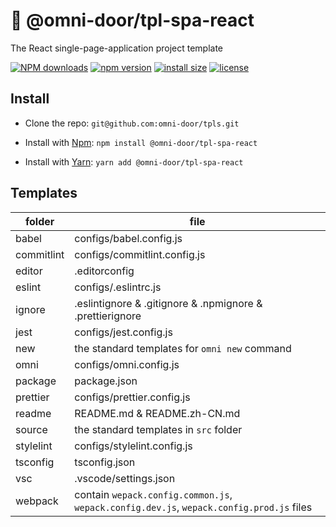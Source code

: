 # 🐸 @omni-door/tpl-spa-react
The React single-page-application project template

[![NPM downloads](http://img.shields.io/npm/dm/%40omni-door%2Ftpl-spa-react.svg?style=flat-square)](https://www.npmjs.com/package/@omni-door/tpl-spa-react)
[![npm version](https://badge.fury.io/js/%40omni-door%2Ftpl-spa-react.svg)](https://badge.fury.io/js/%40omni-door%2Ftpl-spa-react)
[![install size](https://packagephobia.now.sh/badge?p=%40omni-door%2Ftpl-spa-react)](https://packagephobia.now.sh/result?p=%40omni-door%2Ftpl-spa-react)
[![license](http://img.shields.io/npm/l/%40omni-door%2Ftpl-spa-react.svg)](https://github.com/omni-door/tpls/blob/master/packages/tpl-spa-react/LICENSE)

## Install
* Clone the repo: `git@github.com:omni-door/tpls.git`

* Install with [Npm](https://www.npmjs.com/package/@omni-door/tpl-spa-react): `npm install @omni-door/tpl-spa-react`

* Install with [Yarn](https://yarnpkg.com/en/package/@omni-door/tpl-spa-react): `yarn add @omni-door/tpl-spa-react`

## Templates
| folder | file |
| --- | --- |
| babel | configs/babel.config.js |
| commitlint | configs/commitlint.config.js |
| editor | .editorconfig |
| eslint | configs/.eslintrc.js |
| ignore | .eslintignore & .gitignore & .npmignore & .prettierignore |
| jest | configs/jest.config.js |
| new | the standard templates for `omni new` command |
| omni | configs/omni.config.js |
| package | package.json |
| prettier | configs/prettier.config.js |
| readme | README.md & README.zh-CN.md |
| source | the standard templates in `src` folder |
| stylelint | configs/stylelint.config.js |
| tsconfig | tsconfig.json |
| vsc | .vscode/settings.json |
| webpack | contain `wepack.config.common.js`, `wepack.config.dev.js`, `wepack.config.prod.js` files |